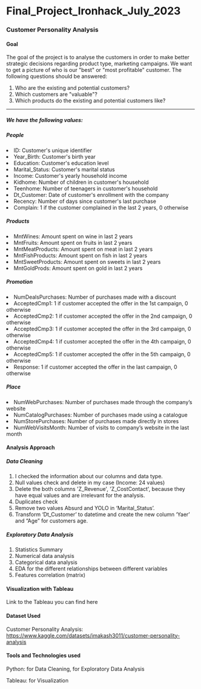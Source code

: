 # Final_Project_Ironhack_July_2023

### Customer Personality Analysis

#### Goal
The goal of the project is to analyse the customers in order to make better strategic decisions regarding product type, marketing campaigns. We want to get a picture of who is our "best" or "most profitable" customer. 
The following questions should be answered:
1. Who are the existing and potential customers?
2. Which customers are "valuable"?
3. Which products do the existing and potential customers like?
***
##### We have the following values:

##### People
<li> ID: Customer's unique identifier
<li> Year_Birth: Customer's birth year
<li> Education: Customer's education level
<li> Marital_Status: Customer's marital status
<li> Income: Customer's yearly household income
<li> Kidhome: Number of children in customer's household
<li> Teenhome: Number of teenagers in customer's household
<li> Dt_Customer: Date of customer's enrollment with the company
<li> Recency: Number of days since customer's last purchase
<li> Complain: 1 if the customer complained in the last 2 years, 0 otherwise
  
##### Products
<li> MntWines: Amount spent on wine in last 2 years
<li> MntFruits: Amount spent on fruits in last 2 years
<li> MntMeatProducts: Amount spent on meat in last 2 years
<li> MntFishProducts: Amount spent on fish in last 2 years
<li> MntSweetProducts: Amount spent on sweets in last 2 years
<li> MntGoldProds: Amount spent on gold in last 2 years
  
##### Promotion
<li> NumDealsPurchases: Number of purchases made with a discount
<li> AcceptedCmp1: 1 if customer accepted the offer in the 1st campaign, 0 otherwise
<li> AcceptedCmp2: 1 if customer accepted the offer in the 2nd campaign, 0 otherwise
<li> AcceptedCmp3: 1 if customer accepted the offer in the 3rd campaign, 0 otherwise
<li> AcceptedCmp4: 1 if customer accepted the offer in the 4th campaign, 0 otherwise
<li> AcceptedCmp5: 1 if customer accepted the offer in the 5th campaign, 0 otherwise
<li> Response: 1 if customer accepted the offer in the last campaign, 0 otherwise
  
##### Place
<li> NumWebPurchases: Number of purchases made through the company’s website
<li> NumCatalogPurchases: Number of purchases made using a catalogue
<li> NumStorePurchases: Number of purchases made directly in stores
<li> NumWebVisitsMonth: Number of visits to company’s website in the last month
  
#### Analysis Approach

##### Data Cleaning

1. I checked the information about our columns and data type.
2. Null values check and delete in my case (Income: 24 values)
3. Delete the both columns 'Z_Revenue', 'Z_CostContact', because they have equal values and are irrelevant for the analysis.
4. Duplicates check
5. Remove two values Absurd and YOLO in ‘Marital_Status’.
6. Transform ‘Dt_Customer’ to datetime and create the new column ‘Yaer’ and “Age” for customers age. 
  
##### Exploratory Data Analysis
1. Statistics Summary
2. Numerical data analysis
3. Categorical data analysis
4. EDA for the different relationships between different variables
5. Features correlation (matrix)

#### Visualization with Tableau

Link to the Tableau you can find here

#### Dataset Used
Customer Personality Analysis:
https://www.kaggle.com/datasets/imakash3011/customer-personality-analysis

#### Tools and Technologies used
Python: for Data Cleaning, for Exploratory Data Analysis

Tableau: for Visualization


